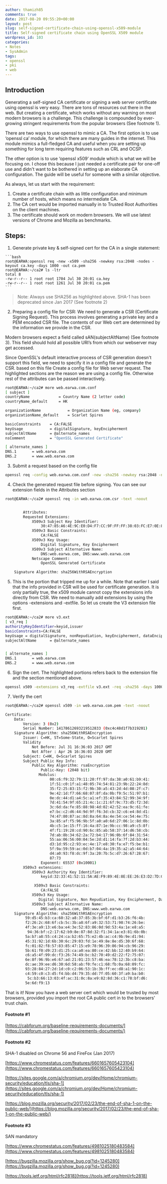 ```yaml
---
author: thamizh85
comments: true
date: 2017-08-20 09:55:20+00:00
layout: post
slug: self-signed-certificate-chain-using-openssl-x509-module
title: Self-signed certificate chain using OpenSSL X509 module
wordpress_id: 103
categories:
- Notes
- SysAdmin
tags:
- openssl
- pki
- web
---
```

## Introduction
Generating a self-signed CA certificate or signing a web server certificate using openssl is very easy. There are tons of resources out there in the web. But creating a certificate, which works without any warning on most modern browsers is a challenge. This challenge is compounded by ever-growing stringent requirements from the popular browsers (See footnote 1).

There are two ways to use openssl to mimic a CA. The first option is to use ‘openssl ca’ module, for which there are many guides in the internet. This module mimics a full-fledged CA and useful when you are setting up something for long term requiring features such as CRL and OCSP.

The other option is to use ‘openssl x509’ module which is what we will be focusing on. I chose this because I just needed a certificate pair for one-off use and didn't want to be bothered in setting up an elaborate CA configuration. The guide will be useful for someone with a similar objective.

As always, let us start with the requirement:
  1. Create a certificate chain with as little configuration and minimum number of hosts, which means no intermediate CA.
  2. The CA cert would be imported manually in to Trusted Root Authorities on the client machines.	
  3. The certificate should work on modern browsers. We will use latest versions of Chrome and Mozilla as benchmarks.

## Steps:
	
  1. Generate private key & self-signed cert for the CA in a single statement:
  
    ```bash 
    root@EARWA:openssl req -new -x509 -sha256 -newkey rsa:2048 -nodes -keyout ca.key -days 1000 -out ca.pem
    root@EARWA:~/ca2# ls -ltr
    total 8
    -rw-r--r-- 1 root root 1704 Jul 30 20:01 ca.key
    -rw-r--r-- 1 root root 1261 Jul 30 20:01 ca.pem
    ```

>Note: Always use SHA256 as highlighted above. SHA-1 has been deprecated since Jan 2017 (See footnote 2)

  2. Preparing a config file for CSR: We need to generate a CSR (Certificate Signing Request). This process involves generating a private key and a PEM encoded CSR file. The contents of our Web cert are determined by the information we provide in the CSR.

  Modern browsers expect a field called sAN(subjectAltName) (See footnote 3). This field should hold all possible URI’s from which our webserver may get accessed.

  Since OpenSSL's default interactive process of CSR generation doesn't support this field, we need to specify it in a config file and generate the CSR. based on this file Create a config file for Web server request. The highlighted sections are the reason we are using a config file. Otherwise rest of the attributes can be passed interactively.
    
  ```bash 
  root@EARWA:~/ca2# more web.earwa.com.conf
  [ subject ]
  countryName             = Country Name (2 letter code)
  countryName_default     = HK
  
  organizationName            = Organization Name (eg, company)
  organizationName_default    = Scarlet Spires
  
  basicConstraints    = CA:FALSE
  keyUsage            = digitalSignature, keyEncipherment
  subjectAltName      = @alternate_names
  nsComment           = "OpenSSL Generated Certificate"
  
  [ alternate_names ]
  DNS.1       = web.earwa.com
  DNS.2       = www.web.earwa.com
  ```
	
  3. Submit a request based on the config file
  
  ```bash 
  openssl req -config web.earwa.com.conf -new -sha256 -newkey rsa:2048 -nodes -keyout web.earwa.com.key -days 1000 -out web.earwa.com.csr
  ```
    
  4. Check the generated request file before signing. You can see our extension fields in the Attributes section
  
  ```bash
  root@EARWA:~/ca2# openssl req -in web.earwa.com.csr -text -noout
  

          Attributes:
          Requested Extensions:
              X509v3 Subject Key Identifier:
                  30:47:85:A6:4E:9C:E0:D4:F7:CC:9F:FF:FF:38:03:FC:E7:0E:87:00
              X509v3 Basic Constraints:
                  CA:FALSE
              X509v3 Key Usage:
                  Digital Signature, Key Encipherment
              X509v3 Subject Alternative Name:
                  DNS:web.earwa.com, DNS:www.web.earwa.com
              Netscape Comment:
                  OpenSSL Generated Certificate
  
      Signature Algorithm: sha256WithRSAEncryption
  ```
  
  5. This is the portion that tripped me up for a while. Note that earlier I said that the info provided in CSR will be used for certificate generation. It is only partially true, the x509 module cannot copy the extensions info directly from CSR. We need to manually add extensions by using the options -extensions and -extfile. So let us create the V3 extension file first.
  
  ```bash
  root@EARWA:~/ca2# more v3.ext
  [ v3_req ]
  authorityKeyIdentifier=keyid,issuer
  basicConstraints=CA:FALSE
  keyUsage = digitalSignature, nonRepudiation, keyEncipherment, dataEncipherment
  subjectAltName      = @alternate_names
  
  
  [ alternate_names ]
  DNS.1       = web.earwa.com
  DNS.2       = www.web.earwa.com
  ```

  6. Sign the cert. The highlighted portions refers back to the extension file and the section mentioned above.
  
  ```bash
  openssl x509 -extensions v3_req -extfile v3.ext -req -sha256 -days 1000 -in web.earwa.com.csr -CA ca.pem -CAcreateserial -CAkey ca.key -out web.earwa.com.pem
  ```
  
  7. Verify the cert
  
  ```bash
  root@EARWA:~/ca2# openssl x509 -in web.earwa.com.pem -text -noout
  
  Certificate:
      Data:
          Version: 3 (0x2)
          Serial Number: 14178612693219512833 (0xc4c48d1f7b319201)
      Signature Algorithm: sha256WithRSAEncryption
          Issuer: C=HK, ST=Some-State, O=Scarlet Spires
          Validity
              Not Before: Jul 31 16:36:03 2017 GMT
              Not After : Apr 26 16:36:03 2020 GMT
          Subject: C=HK, O=Scarlet Spires
          Subject Public Key Info:
              Public Key Algorithm: rsaEncryption
                  Public-Key: (2048 bit)
                 Modulus:
                      00:c6:f9:32:79:11:20:ff:97:da:38:a0:61:b9:41:
                      1f:51:c0:1f:a1:48:05:74:54:81:23:9b:22:24:8d:
                      35:f2:25:83:15:f2:9b:30:a5:43:2d:4d:08:2f:c7:
                      9e:42:1d:f7:66:68:07:8f:da:0b:f9:5c:51:97:b1:
                      0e:dc:44:d1:a4:5c:a1:ef:35:43:84:52:99:34:9f:
                      7d:41:54:9f:65:21:4c:1c:21:6f:9c:73:d5:f2:3d:
                      3c:6d:da:fe:85:88:98:4d:02:42:52:ea:9c:61:fe:
                      e7:bc:c2:d6:44:9d:9f:f6:3d:cb:32:c6:e4:8d:d1:
                      74:47:80:87:ac:8d:8a:64:8a:4e:54:ce:54:4e:75:
                      3a:85:af:f5:96:9b:5f:a0:a0:6d:27:06:1c:8d:0b:
                      4b:c5:1e:15:ff:16:4a:87:1e:9b:cc:98:a9:c5:8f:
                      4f:f1:19:28:cd:90:6c:85:ab:58:37:14:d6:58:cb:
                      7d:ab:8b:34:62:2a:72:b4:17:96:0b:6f:84:31:54:
                      55:aa:06:56:00:04:5e:2d:d1:14:fa:7f:2d:b3:44:
                      d3:1d:95:c2:93:ec:4e:17:e8:30:fa:e7:f5:be:b1:
                      5f:9a:59:59:ac:0d:b7:04:4a:19:35:a2:a5:44:64:
                      d4:a0:93:f8:dc:9f:3a:20:7b:5c:d7:26:67:28:67:
                      87:73
                  Exponent: 65537 (0x10001)
          X509v3 extensions:
              X509v3 Authority Key Identifier:
                  keyid:32:33:41:52:11:5A:AE:F9:89:4E:8E:EE:26:E3:D2:7D:CA:C9:BC:63
  
               X509v3 Basic Constraints:
                  CA:FALSE
              X509v3 Key Usage:
                 Digital Signature, Non Repudiation, Key Encipherment, Data Encipherment
              X509v3 Subject Alternative Name:
                  DNS:web.earwa.com, DNS:www.web.earwa.com
      Signature Algorithm: sha256WithRSAEncryption
           59:d5:45:b3:ca:60:32:a8:37:85:3b:bf:6f:d1:b3:26:f6:4b:
           f2:26:2c:68:6f:cb:5c:3b:a8:6f:a9:32:53:71:98:74:26:be:
           4f:3e:a9:13:e6:ba:e4:3e:52:83:86:0d:9d:53:4a:1e:e8:a5:
            94:36:bf:c2:17:62:b9:8e:87:8d:32:f1:34:1a:e3:81:6b:0b:
           5a:b7:a8:55:c4:24:ca:b2:65:75:e2:4b:ac:c4:9b:9e:d1:94:
           45:31:92:1d:6b:30:6c:29:03:fd:1e:49:8e:8e:d5:30:6f:68:
           fc:01:82:f8:57:83:85:47:15:e9:78:96:39:86:94:cb:96:29:
           5b:61:f0:d9:23:d1:25:ca:a0:ea:80:ce:42:bb:12:40:b9:64:
           c6:a5:4f:99:dc:f3:26:74:49:bc:b2:70:49:d2:22:f2:75:07:
           6e:8f:96:9b:e6:67:ad:21:01:23:57:46:ea:78:12:3b:c8:ba:
           dc:ae:39:ee:d6:30:6d:58:ab:f0:fe:c1:68:fb:0a:68:09:fc:
           93:28:84:27:2d:1d:c0:c2:06:53:1b:3b:ff:ec:d8:a1:90:1c:
           c4:59:c0:c3:d5:f4:bb:d4:79:35:dd:7f:05:60:3f:a9:ba:b0:
            5c:b3:66:13:03:4f:ac:31:0c:8a:e9:82:8d:36:c1:78:bf:d6:
           5e:6d:f9:13
  ```

That is it! Now you have a web server cert which would be trusted by most browsers, provided you import the root CA public cert in to the browsers' trust chain.


#### Footnote #1


[https://cabforum.org/baseline-requirements-documents/](https://cabforum.org/baseline-requirements-documents/)


#### Footnote #2


SHA-1 disabled on Chrome 56 and FireFox (Jan 2017)

[https://www.chromestatus.com/features/6601657605423104](https://www.chromestatus.com/features/6601657605423104)

[https://sites.google.com/a/chromium.org/dev/Home/chromium-security/education/tls/sha-1](https://sites.google.com/a/chromium.org/dev/Home/chromium-security/education/tls/sha-1)

[https://blog.mozilla.org/security/2017/02/23/the-end-of-sha-1-on-the-public-web/](https://blog.mozilla.org/security/2017/02/23/the-end-of-sha-1-on-the-public-web/)


#### Footnote #3


SAN mandatory

[https://www.chromestatus.com/features/4981025180483584](https://www.chromestatus.com/features/4981025180483584)

[https://bugzilla.mozilla.org/show_bug.cgi?id=1245280](https://bugzilla.mozilla.org/show_bug.cgi?id=1245280)

[https://tools.ietf.org/html/rfc2818](https://tools.ietf.org/html/rfc2818)
